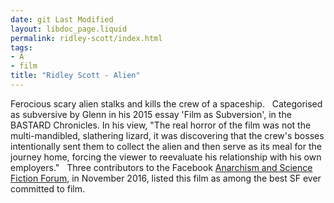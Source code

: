 ```yaml
---
date: git Last Modified
layout: libdoc_page.liquid
permalink: ridley-scott/index.html
tags:
- A
- film
title: "Ridley Scott - Alien"
---
```


Ferocious scary alien stalks and  kills the crew of a spaceship.
 
Categorised as subversive by  Glenn in his 2015 essay 'Film as Subversion', in the  BASTARD Chronicles.  In his view, "The real horror of the film was not the multi-mandibled,  slathering lizard, it was discovering that the crew's bosses  intentionally sent them to collect the alien and then serve as its  meal for the journey home, forcing the viewer to reevaluate his  relationship with his own employers."
 
Three contributors to the Facebook <a href="https://www.facebook.com/groups/anarchismandsciencefiction/"> Anarchism and Science Fiction Forum</a>, in November 2016, listed  this film as among the best SF ever committed to film.